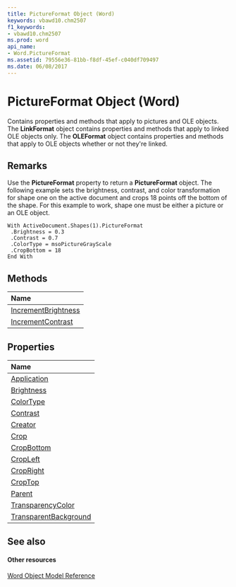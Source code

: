 ```yaml
---
title: PictureFormat Object (Word)
keywords: vbawd10.chm2507
f1_keywords:
- vbawd10.chm2507
ms.prod: word
api_name:
- Word.PictureFormat
ms.assetid: 79556e36-81bb-f8df-45ef-c040df709497
ms.date: 06/08/2017
---
```



# PictureFormat Object (Word)

Contains properties and methods that apply to pictures and OLE objects. The  **LinkFormat** object contains properties and methods that apply to linked OLE objects only. The **OLEFormat** object contains properties and methods that apply to OLE objects whether or not they're linked.


## Remarks

Use the  **PictureFormat** property to return a **PictureFormat** object. The following example sets the brightness, contrast, and color transformation for shape one on the active document and crops 18 points off the bottom of the shape. For this example to work, shape one must be either a picture or an OLE object.


```
With ActiveDocument.Shapes(1).PictureFormat 
 .Brightness = 0.3 
 .Contrast = 0.7 
 .ColorType = msoPictureGrayScale 
 .CropBottom = 18 
End With
```


## Methods



|**Name**|
|:-----|
|[IncrementBrightness](Word.PictureFormat.IncrementBrightness.md)|
|[IncrementContrast](Word.PictureFormat.IncrementContrast.md)|

## Properties



|**Name**|
|:-----|
|[Application](Word.PictureFormat.Application.md)|
|[Brightness](Word.PictureFormat.Brightness.md)|
|[ColorType](Word.PictureFormat.ColorType.md)|
|[Contrast](Word.PictureFormat.Contrast.md)|
|[Creator](Word.PictureFormat.Creator.md)|
|[Crop](Word.PictureFormat.Crop.md)|
|[CropBottom](Word.PictureFormat.CropBottom.md)|
|[CropLeft](Word.PictureFormat.CropLeft.md)|
|[CropRight](Word.PictureFormat.CropRight.md)|
|[CropTop](Word.PictureFormat.CropTop.md)|
|[Parent](Word.PictureFormat.Parent.md)|
|[TransparencyColor](Word.PictureFormat.TransparencyColor.md)|
|[TransparentBackground](Word.PictureFormat.TransparentBackground.md)|

## See also


#### Other resources


[Word Object Model Reference](http://msdn.microsoft.com/library/be452561-b436-bb9b-6f94-3faa9a74a6fd%28Office.15%29.aspx)
